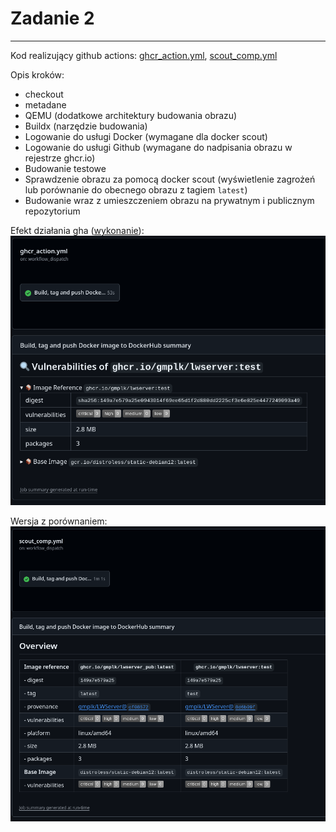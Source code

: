 # Zadanie 2

---

Kod realizujący github actions: [ghcr_action.yml](.github/workflows/ghcr_action.yml), [scout_comp.yml](.github/workflows/scout_comp.yml)

Opis kroków:
- checkout
- metadane
- QEMU (dodatkowe architektury budowania obrazu)
- Buildx (narzędzie budowania)
- Logowanie do usługi Docker (wymagane dla docker scout)
- Logowanie do usługi Github (wymagane do nadpisania obrazu w rejestrze ghcr.io)
- Budowanie testowe
- Sprawdzenie obrazu za pomocą docker scout (wyświetlenie zagrożeń lub porównanie do obecnego obrazu z tagiem `latest`)
- Budowanie wraz z umieszczeniem obrazu na prywatnym i publicznym repozytorium

Efekt działania gha ([wykonanie](https://github.com/gmplk/LWServer/actions/runs/12320518279)):
![cves_gha](scr/cves.png)

Wersja z porównaniem:
![cves_gha](scr/comp.png)
